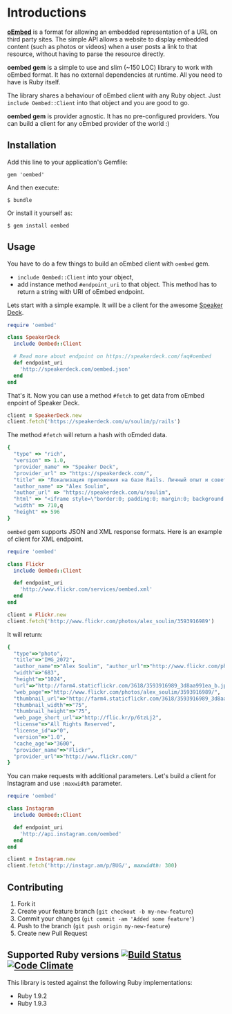 # Introductions

[**oEmbed**](http://oembed.com/) is a format for allowing an embedded representation of a URL on third
party sites. The simple API allows a website to display embedded content
(such as photos or videos) when a user posts a link to that resource, without
having to parse the resource directly.

**oembed gem** is a simple to use and slim (~150 LOC) library to work with oEmbed format. It has no external dependencies at runtime. All you need to have is Ruby itself.

The library shares a behaviour of oEmbed client with any Ruby object. Just `include Oembed::Client` into that object and you are good to go.

**oembed gem** is provider agnostic. It has no pre-configured providers.
You can build a client for any oEmbed provider of the world :)

## Installation

Add this line to your application's Gemfile:

    gem 'oembed'

And then execute:

    $ bundle

Or install it yourself as:

    $ gem install oembed

## Usage

You have to do a few things to build an oEmbed client with `oembed` gem.

- `include Oembed::Client` into your object,
- add instance method `#endpoint_uri` to that object. This method has to return
  a string with URI of oEmbed endpoint.

Lets start with a simple example. It will be a client for the awesome
[Speaker Deck](http://speakerdeck.com).

```ruby
require 'oembed'

class SpeakerDeck
  include Oembed::Client

  # Read more about endpoint on https://speakerdeck.com/faq#oembed
  def endpoint_uri
    'http://speakerdeck.com/oembed.json'
  end
end
```

That's it. Now you can use a method `#fetch` to get data from oEmbed enpoint of Speaker Deck.

```ruby
client = SpeakerDeck.new
client.fetch('https://speakerdeck.com/u/soulim/p/rails')
```

The method `#fetch` will return a hash with oEmded data.

```ruby
{
  "type" => "rich",
  "version" => 1.0,
  "provider_name" => "Speaker Deck", 
  "provider_url" => "https://speakerdeck.com/",
  "title" => "Локализация приложения на базе Rails. Личный опыт и советы", 
  "author_name" => "Alex Soulim", 
  "author_url" => "https://speakerdeck.com/u/soulim",
  "html" => "<iframe style=\"border:0; padding:0; margin:0; background:transparent;\" mozallowfullscreen=\"true\" webkitallowfullscreen=\"true\" frameBorder=\"0\" allowTransparency=\"true\" id=\"presentation_frame_4fd3874cebb4b2001f0277e5\" src=\"//speakerdeck.com/embed/4fd3874cebb4b2001f0277e5\" width=\"710\" height=\"596\"></iframe>\n",
  "width" => 710,q
  "height" => 596
}
```

`oembed` gem supports JSON and XML response formats. Here is an example of
client for XML endpoint.

```ruby
require 'oembed'

class Flickr
  include Oembed::Client

  def endpoint_uri
    'http://www.flickr.com/services/oembed.xml'
  end
end

client = Flickr.new
client.fetch('http://www.flickr.com/photos/alex_soulim/3593916989')
```

It will return:

```ruby
{
  "type"=>"photo",
  "title"=>"IMG_2072",
  "author_name"=>"Alex Soulim", "author_url"=>"http://www.flickr.com/photos/alex_soulim/",
  "width"=>"683",
  "height"=>"1024",
  "url"=>"http://farm4.staticflickr.com/3618/3593916989_3d8aa991ea_b.jpg", 
  "web_page"=>"http://www.flickr.com/photos/alex_soulim/3593916989/",
  "thumbnail_url"=>"http://farm4.staticflickr.com/3618/3593916989_3d8aa991ea_s.jpg",
  "thumbnail_width"=>"75",
  "thumbnail_height"=>"75",
  "web_page_short_url"=>"http://flic.kr/p/6tzLj2",
  "license"=>"All Rights Reserved",
  "license_id"=>"0",
  "version"=>"1.0",
  "cache_age"=>"3600",
  "provider_name"=>"Flickr",
  "provider_url"=>"http://www.flickr.com/"
}
```

You can make requests with additional parameters. Let's build a client for
Instagram and use `:maxwidth` parameter.

```ruby
require 'oembed'

class Instagram
  include Oembed::Client

  def endpoint_uri
    'http://api.instagram.com/oembed'
  end
end

client = Instagram.new
client.fetch('http://instagr.am/p/BUG/', maxwidth: 300)
```

## Contributing

1. Fork it
2. Create your feature branch (`git checkout -b my-new-feature`)
3. Commit your changes (`git commit -am 'Added some feature'`)
4. Push to the branch (`git push origin my-new-feature`)
5. Create new Pull Request

## Supported Ruby versions [![Build Status](https://secure.travis-ci.org/soulim/oembed.png)](http://travis-ci.org/soulim/oembed)  [![Code Climate](https://codeclimate.com/badge.png)](https://codeclimate.com/github/soulim/oembed)

This library is tested against the following Ruby implementations:

- Ruby 1.9.2
- Ruby 1.9.3
